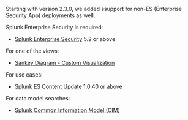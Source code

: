 Starting with version 2.3.0, we added ssupport for non-ES (Enterprise Security App) deployments as well.

Splunk Enterprise Security is required:

- [Splunk Enterprise Security](https://splunkbase.splunk.com/app/263/) 5.2 or above

For one of the views:

- [Sankey Diagram - Custom Visualization](https://splunkbase.splunk.com/app/3112/)

For use cases:

- [Splunk ES Content Update](https://splunkbase.splunk.com/app/3449/) 1.0.40 or above

For data model searches:

- [Splunk Common Information Model (CIM)](https://splunkbase.splunk.com/app/1621/)
